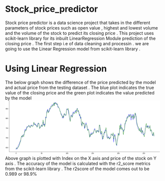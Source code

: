 # Stock_price_predictor
Stock price predictor is a data science project that takes in the different parameters of stock prices such as open value , highest and lowest volume and the volume of the stock to predict its closing price . This project uses scikit-learn library for its inbuilt LinearRegression Module prediction of the closing price .
The first step i.e of data cleaning and processin . we are going to use the Linear Regression model from scikit-learn library . 
# Using Linear Regression 
The below graph shows the difference of the price predicted by the model and actual price from the testing dataset . The blue plot indicates the true value of the closing price and the green plot indicates the value predicted by the model 
![alt text](https://github.com/GAURAV-SOMAN-PORTFOLIO/Stock_price_predictor/blob/main/prediction_comparison.png)
Above graph is plotted with Index on the X axis and price of the stock on Y axis . 
The accuracy of the model is calculated with the r2_score metrics from the scikit-learn library . The r2score of the model comes out to be 0.989 or 98.9%
